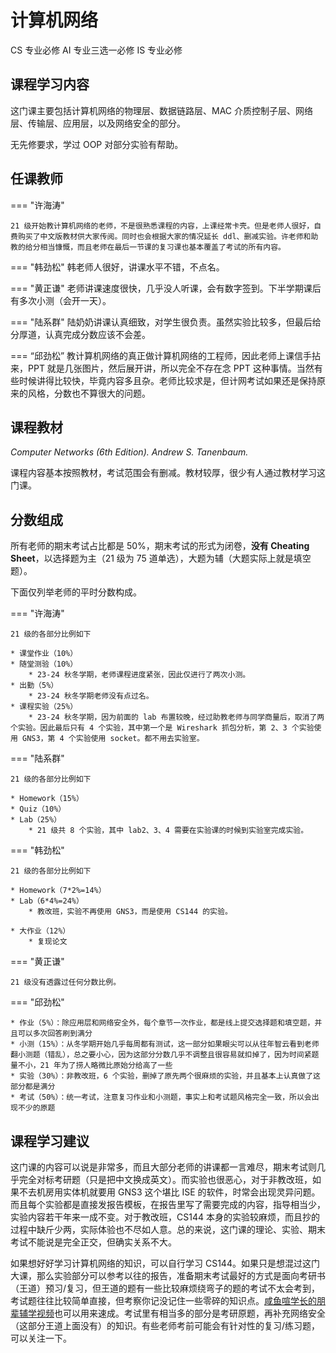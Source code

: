 # 计算机网络

<div class="badges">
<span class="badge cs-badge">CS 专业必修</span>
<span class="badge ai-badge">AI 专业三选一必修</span>
<span class="badge is-badge">IS 专业必修</span>
</div>

## 课程学习内容

这门课主要包括计算机网络的物理层、数据链路层、MAC 介质控制子层、网络层、传输层、应用层，以及网络安全的部分。

无先修要求，学过 OOP 对部分实验有帮助。

## 任课教师

=== "许海涛"

    21 级开始教计算机网络的老师，不是很熟悉课程的内容，上课经常卡壳。但是老师人很好，自费购买了中文版教材供大家传阅。同时也会根据大家的情况延长 ddl、删减实验。许老师和助教的给分相当慷慨，而且老师在最后一节课的复习课也基本覆盖了考试的所有内容。

=== "韩劲松"
    韩老师人很好，讲课水平不错，不点名。

=== "黄正谦"
    老师讲课速度很快，几乎没人听课，会有数字签到。下半学期课后有多次小测（会开一天）。

=== "陆系群"
    陆奶奶讲课认真细致，对学生很负责。虽然实验比较多，但最后给分厚道，认真完成分数应该不会差。

=== “邱劲松”
    教计算机网络的真正做计算机网络的工程师，因此老师上课信手拈来，PPT 就是几张图片，然后展开讲，所以完全不存在念 PPT 这种事情。当然有些时候讲得比较快，毕竟内容多且杂。老师比较求是，但计网考试如果还是保持原来的风格，分数也不算很大的问题。

## 课程教材

*Computer Networks (6th Edition). Andrew S. Tanenbaum.*

课程内容基本按照教材，考试范围会有删减。教材较厚，很少有人通过教材学习这门课。

## 分数组成

所有老师的期末考试占比都是 50%，期末考试的形式为闭卷，**没有 Cheating Sheet**，以选择题为主（21 级为 75 道单选），大题为辅（大题实际上就是填空题）。

下面仅列举老师的平时分数构成。

=== "许海涛"

    21 级的各部分比例如下

    * 课堂作业（10%）
    * 随堂测验（10%）
        * 23-24 秋冬学期，老师课程进度紧张，因此仅进行了两次小测。
    * 出勤（5%）
        * 23-24 秋冬学期老师没有点过名。
    * 课程实验（25%）
        * 23-24 秋冬学期，因为前面的 lab 布置较晚，经过助教老师与同学商量后，取消了两个实验。因此最后只有 4 个实验，其中第一个是 Wireshark 抓包分析，第 2、3 个实验使用 GNS3，第 4 个实验使用 socket。都不用去实验室。

=== "陆系群"

    21 级的各部分比例如下

    * Homework（15%）
    * Quiz（10%）
    * Lab（25%）
        * 21 级共 8 个实验，其中 lab2、3、4 需要在实验课的时候到实验室完成实验。

=== "韩劲松"

    21 级的各部分比例如下

    * Homework（7*2%=14%）
    * Lab（6*4%=24%）
        * 教改班，实验不再使用 GNS3，而是使用 CS144 的实验。

    * 大作业（12%）
        * 复现论文
        
=== "黄正谦"

    21 级没有透露过任何分数比例。

=== "邱劲松"

    * 作业（5%）：除应用层和网络安全外，每个章节一次作业，都是线上提交选择题和填空题，并且可以多次回答刷到满分
    * 小测（15%）：从冬学期开始几乎每周都有测试，这一部分如果眼尖可以从往年智云看到老师翻小测题（错乱），总之要小心，因为这部分分数几乎不调整且很容易就扣掉了，因为时间紧题量不小，21 年为了捞人略微比原始分给高了一些
    * 实验（30%）：非教改班，6 个实验，删掉了原先两个很麻烦的实验，并且基本上认真做了这部分都是满分
    * 考试（50%）：统一考试，注意复习作业和小测题，事实上和考试题风格完全一致，所以会出现不少的原题
    
## 课程学习建议

这门课的内容可以说是非常多，而且大部分老师的讲课都一言难尽，期末考试则几乎完全对标考研题（只是把中文换成英文）。而实验也很恶心，对于非教改班，如果不去机房用实体机就要用 GNS3 这个堪比 ISE 的软件，时常会出现灵异问题。而且每个实验都是直接发报告模板，在报告里写了需要完成的内容，指导相当少，实验内容若干年来一成不变。对于教改班，CS144 本身的实验较麻烦，而且抄的过程中缺斤少两，实际体验也不尽如人意。总的来说，这门课的理论、实验、期末考试不能说是完全正交，但确实关系不大。

如果想好好学习计算机网络的知识，可以自行学习 CS144。如果只是想混过这门大课，那么实验部分可以参考以往的报告，准备期末考试最好的方式是面向考研书（王道）预习/复习，但王道的题有一些比较麻烦绕弯子的题的考试不太会考到，考试题往往比较简单直接，但考察你记没记住一些零碎的知识点。[咸鱼喧学长的朋辈辅学视频](https://www.bilibili.com/video/BV1Xr4y1r7gM/)也可以用来速成。考试里有相当多的部分是考研原题，再补充网络安全（这部分王道上面没有）的知识。有些老师考前可能会有针对性的复习/练习题，可以关注一下。
